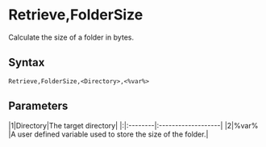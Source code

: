 # Retrieve,FolderSize #

Calculate the size of a folder in bytes.

## Syntax ##
```
Retrieve,FolderSize,<Directory>,<%var%> 
```

## Parameters ##
|1|Directory|The target directory|
|:|:--------|:-------------------|
|2|%var%    |A user defined variable used to store the size of the folder.|